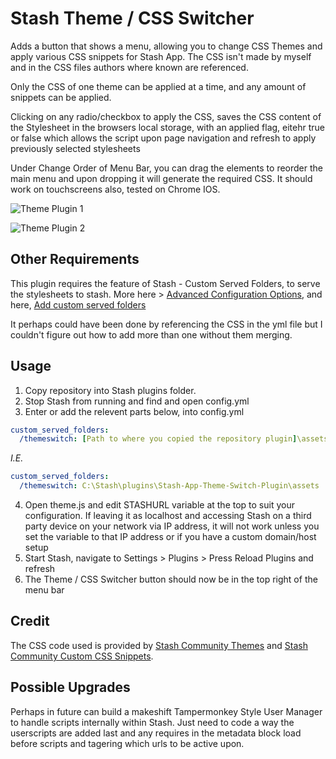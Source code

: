 # Stash Theme / CSS Switcher

Adds a button that shows a menu, allowing you to change CSS Themes and apply various CSS snippets for Stash App. The CSS isn't made by myself and in the CSS files authors where known are referenced.

Only the CSS of one theme can be applied at a time, and any amount of snippets can be applied.

Clicking on any radio/checkbox to apply the CSS, saves the CSS content of the Stylesheet in the browsers local storage, with an applied flag, eitehr true or false which allows the script upon page navigation and refresh to apply previously selected stylesheets

Under Change Order of Menu Bar, you can drag the elements to reorder the main menu and upon dropping it will generate the required CSS. It should work on touchscreens also, tested on Chrome IOS.

![Theme Plugin 1](https://github.com/elkorol/Stash-App-Theme-Switch-Plugin/blob/193f54fce3914991440027c4b98fd30aa9402d29/images/1.png)

![Theme Plugin 2](https://github.com/elkorol/Stash-App-Theme-Switch-Plugin/blob/193f54fce3914991440027c4b98fd30aa9402d29/images/2.png)

## Other Requirements

This plugin requires the feature of Stash - Custom Served Folders, to serve the stylesheets to stash. More here > [Advanced Configuration Options](https://github.com/stashapp/stash/wiki/Advanced-Configuration-Options), and here, [Add custom served folders](https://github.com/stashapp/stash/pull/620)

It perhaps could have been done by referencing the CSS in the yml file but I couldn't figure out how to add more than one without them merging.

## Usage

1. Copy repository into Stash plugins folder.
2. Stop Stash from running and find and open config.yml
3. Enter or add the relevent parts below, into config.yml

```yaml
custom_served_folders:
  /themeswitch: [Path to where you copied the repository plugin]\assets
```

*I.E.*

```yaml
custom_served_folders:
  /themeswitch: C:\Stash\plugins\Stash-App-Theme-Switch-Plugin\assets
```

4. Open theme.js and edit STASHURL variable at the top to suit your configuration. If leaving it as localhost and accessing Stash on a third party device on your network via IP address, it will not work unless you set the variable to that IP address or if you have a custom domain/host setup
5. Start Stash, navigate to Settings > Plugins > Press Reload Plugins and refresh
6. The Theme / CSS Switcher button should now be in the top right of the menu bar

## Credit

The CSS code used is provided by [Stash Community Themes](https://docs.stashapp.cc/user-interface-ui/themes) and [Stash Community Custom CSS Snippets](https://docs.stashapp.cc/user-interface-ui/custom-css-snippets).

## Possible Upgrades

Perhaps in future can build a makeshift Tampermonkey Style User Manager to handle scripts internally within Stash. Just need to code a way the userscripts are added last and any requires in the metadata block load before scripts and tagering which urls to be active upon.
